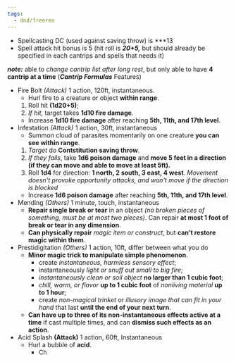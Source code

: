 ```yaml
---
tags:
  - dnd/freeren
---
```

- Spellcasting DC (used against saving throw) is ***13
- Spell attack hit bonus is 5 (hit roll is ***20+5,*** but should already be specified in each cantrips and spells that needs it)

***note:*** able to *change cantrip list after long rest*, but only able to have **4 cantrip at a time** (***Cantrip Formulas*** Features)

- Fire Bolt *(Attack)*
	1 action, 120ft, instantaneous.
	- Hurl fire to a creature or object **within range**.
	1. Roll hit **(1d20+5)**;
	2. *If hit*, target takes **1d10 fire damage**.
	- Increase **1d10 fire damage** after reaching **5th, 11th, and 17th level**.
- Infestation *(Attack)*
	1 action, 30ft, instantaneous
	- Summon cloud of parasites momentarily on one creature **you can see within range**.
	1. *Target* do **Contstitution saving throw**.
	2. *If they fails*, take **1d6 poison damage** and **move 5 feet in a direction (if they can move and able to move at least 5ft).**
	3. Roll **1d4** for direction: **1 north, 2 south, 3 east, 4 west**. *Movement doesn't provoke opportunity attacks, and won't move if the direction is blocked*
	- Increase **1d6 poison damage** after reaching **5th, 11th, and 17th level**.
- Mending *(Others)*
	1 minute, touch, instantaneous
	- **Repair single break or tear** in an object *(no broken pieces of something, must be at most two pieces)*. Can repair **at most 1 foot of break or tear in any dimension**.
	- **Can physically repair** *magic item or construct*, but **can't restore magic within them**.
- Prestidigitation *(Others)*
	1 action, 10ft, differ between what you do
	- **Minor magic trick to manipulate simple phenomenon**.
		- create *instantaneous, harmless sensory effect*;
		- instantaneously *light or snuff out small to big fire*;
		- *instantaneously clean or soil object* **no larger than 1 cubic foot**;
		- *chill, warm, or flavor* **up to 1 cubic foot** of *nonliving material* **up to 1 hour**;
		- create *non-magical trinket* or *illusory image that can fit in your hand* that last **until the end of your next turn**.
	- **Can have up to three of its non-instantaneous effects active at a time** if cast multiple times, and can **dismiss such effects as an action**.
- Acid Splash **(Attack)**
	1 action, 60ft, Instantaneous
	- Hurl a bubble of **acid**.
		- Ch